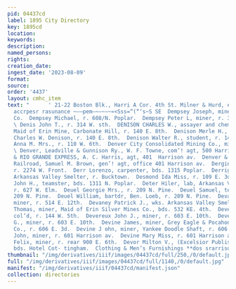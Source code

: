 ```yaml
---
pid: 04437cd
label: 1895 City Directory
key: 1895cd
location: 
keywords: 
description: 
named_persons: 
rights: 
creation_date: 
ingest_date: '2023-08-09'
format: 
source: 
order: '4437'
layout: cmhc_item
text: "      ' 21-22 Boston Blk., Harri A Cor. 4th St. Milner & Hurd, etex tive awp
  accrpesr rasunance ~——pem—~—~—~«<Sss=“(“‘s~S SE  Dempsey Joseph, miner, Ibex Mining
  Co.  Dempsey Michael, r. 608/N. Poplar.  Dempsey Peter L, miner, r. 305 E. 8th.
  \ Denis John T., r. 314 W. sth.  DENISON CHARLES W., assayer and chemist, office,
  Maid of Erin Mine, Carbonate Hill, r. 140 E. 8th.  Denison Merle H., chemist’s asst,
  Charles W. Denison, r. 140 E. 8th.  Denison Walter R., student, r. 140 E. 8th.  Denman
  Anna M. Mrs., r. 110 W. 6th.  Denver City Consolidated Mining Co., mine Yankee Hill.
  \ Denver, Leadville & Gunnison Ry., W. F. Towne, com’! agt, 500 Harrison av.  DENVER
  & RIO GRANDE EXPRESS, A. C. Harris, agt, 401  Harrison av.  Denver & Rio Grande
  Railroad, Samuel M. Brown, gen’! agt, office 401 Harrison av.  Derginz John, lab,
  r. 2274 W. Front.  Derr Lorenzo, carpenter, bds. 1315 Poplar.  Derrig Joseph, wheeler,
  Arkansas Valley Smelter, r. Bucktown.  Desmond Ida Miss, r. 109 E. 3d. >  DeSpain
  John H., teamster, bds. 1311 N. Poplar.  Deter Hiler, lab, Arkansas Valley Smelter,
  r. 627 W. Elm.  Deuel Georgie Mrs., r. 209 N. Pine.  Deuel Samuel, teamster, r.
  209 N. Pine.  Deuel William, bartdr, Ben. Loeb, r. 209 N. Pine.  Devaney Bernard,
  miner, r. 514 E. 12th.  Devaney Patrick J., wks. Arkansas Valley Smelter.  Devaney
  Thomas, miner, Maid of Erin Silver Mines Co., bds. 532 KE. 4th.  Deveny William,
  col’d, r. 144 W. 5th.  Devereux John J., miner, r. 603 E. 10th.  Devereux Thomas
  G., miner, r. 603 E. 10th.  Devine James, miner, Grey Eagle & Pocahontas Cons. Mining
  Co., r. 606 E. 3d.  Devine J ohn, miner, Yankee Doodle Shaft, r. 606 E. 3d.  Devine
  John, miner, r. 601 Harrison av.  Devine Mary Miss, r. 601 Harrison av.  Devlin
  Felix, miner, r. rear 900 E. 6th.  Devor Milton V., (Excelsior Publishing Co.,)
  bds. Hotel Cot- tingham.  Clothing & Men’s Furnishings **dos srarrison Sve.    "
thumbnail: "/img/derivatives/iiif/images/04437cd/full/250,/0/default.jpg"
full: "/img/derivatives/iiif/images/04437cd/full/1140,/0/default.jpg"
manifest: "/img/derivatives/iiif/04437cd/manifest.json"
collection: directories
---
```

